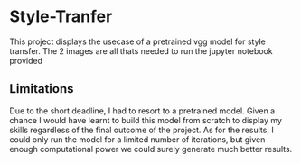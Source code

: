 # Style-Tranfer
This project displays the usecase of a pretrained vgg model for style transfer. The 2 images are all thats needed to run the jupyter notebook provided

## Limitations

Due to the short deadline, I had to resort to a pretrained model. Given a chance I would have learnt to build this model from scratch to display my skills regardless of the final outcome of the project. 
As for the results, I could only run the model for a limited number of iterations, but given enough computational power we could surely generate much better results.
